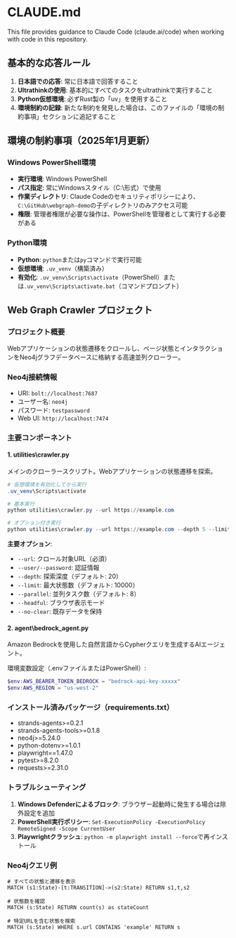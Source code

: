 # CLAUDE.md

This file provides guidance to Claude Code (claude.ai/code) when working with code in this repository.

## 基本的な応答ルール

1. **日本語での応答**: 常に日本語で回答すること
2. **Ultrathinkの使用**: 基本的にすべてのタスクをultrathinkで実行すること
3. **Python仮想環境**: 必ずRust製の「uv」を使用すること
4. **環境制約の記録**: 新たな制約を発見した場合は、このファイルの「環境の制約事項」セクションに追記すること

## 環境の制約事項（2025年1月更新）

### Windows PowerShell環境
- **実行環境**: Windows PowerShell
- **パス指定**: 常にWindowsスタイル（C:\形式）で使用
- **作業ディレクトリ**: Claude Codeのセキュリティポリシーにより、`C:\GitHub\webgraph-demo`の子ディレクトリのみアクセス可能
- **権限**: 管理者権限が必要な操作は、PowerShellを管理者として実行する必要がある

### Python環境
- **Python**: `python`または`py`コマンドで実行可能
- **仮想環境**: `.uv_venv`（構築済み）
- **有効化**: `.uv_venv\Scripts\activate`（PowerShell）または`.uv_venv\Scripts\activate.bat`（コマンドプロンプト）

## Web Graph Crawler プロジェクト

### プロジェクト概要
Webアプリケーションの状態遷移をクロールし、ページ状態とインタラクションをNeo4jグラフデータベースに格納する高速並列クローラー。

### Neo4j接続情報
- URI: `bolt://localhost:7687`
- ユーザー名: `neo4j`
- パスワード: `testpassword`
- Web UI: `http://localhost:7474`

### 主要コンポーネント

#### 1. utilities\crawler.py
メインのクローラースクリプト。Webアプリケーションの状態遷移を探索。

```powershell
# 仮想環境を有効化してから実行
.uv_venv\Scripts\activate

# 基本実行
python utilities\crawler.py --url https://example.com

# オプション付き実行
python utilities\crawler.py --url https://example.com --depth 5 --limit 100 --parallel 8
```

**主要オプション**:
- `--url`: クロール対象URL（必須）
- `--user/--password`: 認証情報
- `--depth`: 探索深度（デフォルト: 20）
- `--limit`: 最大状態数（デフォルト: 10000）
- `--parallel`: 並列タスク数（デフォルト: 8）
- `--headful`: ブラウザ表示モード
- `--no-clear`: 既存データを保持

#### 2. agent\bedrock_agent.py
Amazon Bedrockを使用した自然言語からCypherクエリを生成するAIエージェント。

環境変数設定（.envファイルまたはPowerShell）:
```powershell
$env:AWS_BEARER_TOKEN_BEDROCK = "bedrock-api-key-xxxxx"
$env:AWS_REGION = "us-west-2"
```

### インストール済みパッケージ（requirements.txt）
- strands-agents>=0.2.1
- strands-agents-tools>=0.1.8
- neo4j>=5.24.0
- python-dotenv>=1.0.1
- playwright==1.47.0
- pytest>=8.2.0
- requests>=2.31.0

### トラブルシューティング

1. **Windows Defenderによるブロック**: ブラウザー起動時に発生する場合は除外設定を追加
2. **PowerShell実行ポリシー**: `Set-ExecutionPolicy -ExecutionPolicy RemoteSigned -Scope CurrentUser`
3. **Playwrightクラッシュ**: `python -m playwright install --force`で再インストール

### Neo4jクエリ例

```cypher
# すべての状態と遷移を表示
MATCH (s1:State)-[t:TRANSITION]->(s2:State) RETURN s1,t,s2

# 状態数を確認
MATCH (s:State) RETURN count(s) as stateCount

# 特定URLを含む状態を検索
MATCH (s:State) WHERE s.url CONTAINS 'example' RETURN s
```